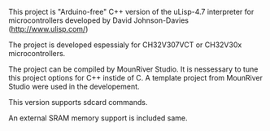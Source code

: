 This project is "Arduino-free" C++ version of the uLisp-4.7 interpreter for microcontrollers developed by David Johnson-Davies (http://www.ulisp.com/)

The project is developed espessialy for CH32V307VCT or CH32V30x microcontrollers.

The project can be compiled by MounRiver Studio. It is nessessary to tune this project options for C++ instide of C.
A template project from MounRiver Studio were used in the developement. 

This version supports sdcard commands.

An external SRAM memory support is included same.
